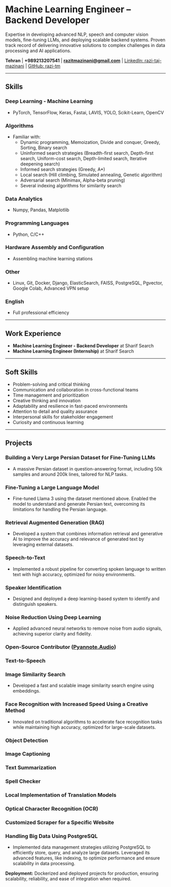 # **Machine Learning Engineer** – **Backend Developer**  

Expertise in developing advanced NLP, speech and computer vision models, fine-tuning LLMs, and deploying scalable backend systems. Proven track record of delivering innovative solutions to complex challenges in data processing and AI applications.  

**Tehran** | **+989213207541** | **razitmazinani@gmail.com** | [LinkedIn: razi-taj-mazinani](https://linkedin.com/in/razi-taj-mazinani) | [GitHub: razi-tm](https://github.com/razi-tm)  

---

## **Skills**  

### **Deep Learning - Machine Learning**  
- PyTorch, TensorFlow, Keras, Fastai, LAVIS, YOLO, Scikit-Learn, OpenCV  

### **Algorithms**  
- Familiar with:  
  - Dynamic programming, Memoization, Divide and conquer, Greedy, Sorting, Binary search  
  - Uninformed search strategies (Breadth-first search, Depth-first search, Uniform-cost search, Depth-limited search, Iterative deepening search)  
  - Informed search strategies (Greedy, A*)  
  - Local search (Hill climbing, Simulated annealing, Genetic algorithm)  
  - Adversarial search (Minimax, Alpha-beta pruning)  
  - Several indexing algorithms for similarity search  

### **Data Analytics**  
- Numpy, Pandas, Matplotlib  

### **Programming Languages**  
- Python, C/C++  

### **Hardware Assembly and Configuration**  
- Assembling machine learning stations  

### **Other**  
- Linux, Git, Docker, Django, ElasticSearch, FAISS, PostgreSQL, Pgvector, Google Colab, Advanced VPN setup  

### **English**  
- Full professional efficiency  

---

## **Work Experience**  
- **Machine Learning Engineer - Backend Developer** at Sharif Search  
- **Machine Learning Engineer (Internship)** at Sharif Search  

---

## **Soft Skills**  
- Problem-solving and critical thinking  
- Communication and collaboration in cross-functional teams  
- Time management and prioritization  
- Creative thinking and innovation  
- Adaptability and resilience in fast-paced environments  
- Attention to detail and quality assurance  
- Interpersonal skills for stakeholder engagement  
- Curiosity and continuous learning  

---

## **Projects**  

### **Building a Very Large Persian Dataset for Fine-Tuning LLMs**  
- A massive Persian dataset in question-answering format, including 50k samples and around 200k lines, tailored for NLP tasks.  

### **Fine-Tuning a Large Language Model**  
- Fine-tuned Llama 3 using the dataset mentioned above. Enabled the model to understand and generate Persian text, overcoming its limitations for handling the Persian language.  

### **Retrieval Augmented Generation (RAG)**  
- Developed a system that combines information retrieval and generative AI to improve the accuracy and relevance of generated text by leveraging external datasets.  

### **Speech-to-Text**  
- Implemented a robust pipeline for converting spoken language to written text with high accuracy, optimized for noisy environments.  

### **Speaker Identification**  
- Designed and deployed a deep learning-based system to identify and distinguish speakers.  

### **Noise Reduction Using Deep Learning**  
- Applied advanced neural networks to remove noise from audio signals, achieving superior clarity and fidelity.  

### **Open-Source Contributor ([Pyannote.Audio](https://github.com/pyannote/pyannote-audio))**  

### **Text-to-Speech**  

### **Image Similarity Search**  
- Developed a fast and scalable image similarity search engine using embeddings.  

### **Face Recognition with Increased Speed Using a Creative Method**  
- Innovated on traditional algorithms to accelerate face recognition tasks while maintaining high accuracy, optimized for large-scale datasets.  

### **Object Detection**  

### **Image Captioning**  

### **Text Summarization**  

### **Spell Checker**  

### **Local Implementation of Translation Models**  

### **Optical Character Recognition (OCR)**  

### **Customized Scraper for a Specific Website**  

### **Handling Big Data Using PostgreSQL**  
- Implemented data management strategies utilizing PostgreSQL to efficiently store, query, and analyze large datasets. Leveraged its advanced features, like indexing, to optimize performance and ensure scalability in data processing.  

**Deployment:** Dockerized and deployed projects for production, ensuring scalability, reliability, and ease of integration when required.  
